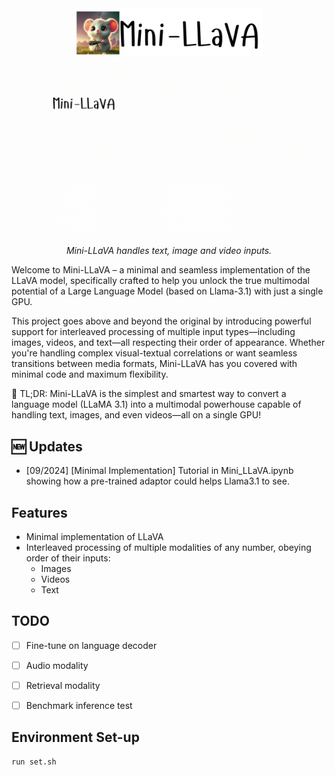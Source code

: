 <!-- <div style="display: flex; align-items: center; margin-bottom: 20px;"> -->
<div align="center">
  <img src="data/title.png" width="300" alt="llava">
</div>
<div align="center">
  <img src="data/mini-llava-visual.gif" width="800" alt="Mini-LLaVA Demo">
  <p><em>Mini-LLaVA handles text, image and video inputs.</em></p>
</div>

Welcome to Mini-LLaVA – a minimal and seamless implementation of the LLaVA model, specifically crafted to help you unlock the true multimodal potential of a Large Language Model (based on Llama-3.1) with just a single GPU.

This project goes above and beyond the original by introducing powerful support for interleaved processing of multiple input types—including images, videos, and text—all respecting their order of appearance. Whether you're handling complex visual-textual correlations or want seamless transitions between media formats, Mini-LLaVA has you covered with minimal code and maximum flexibility.

🚦 TL;DR: Mini-LLaVA is the simplest and smartest way to convert a language model (LLaMA 3.1) into a multimodal powerhouse capable of handling text, images, and even videos—all on a single GPU! 


## :new: Updates
- [09/2024] [Minimal Implementation] Tutorial in Mini_LLaVA.ipynb showing how a pre-trained adaptor could helps Llama3.1 to see.


## Features
- Minimal implementation of LLaVA
- Interleaved processing of multiple modalities of any number, obeying order of their inputs:
  - Images
  - Videos
  - Text

## TODO 
- [ ] Fine-tune on language decoder
- [ ] Audio modality
- [ ] Retrieval modality
- [ ] Benchmark inference test


## Environment Set-up
```shell
run set.sh
```


